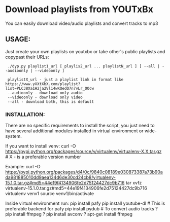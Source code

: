 # Download playlists from YOUTxBx 
 You can easily download video/audio playlists and convert tracks to mp3

## USAGE:
 Just create your own playlists on youtxbx or take other's public playlists and copypast their URLs:
```
 ./dyp.py playlist1_url [ playlis2_url ... playlistN_url ] [ --all | --audioonly | --videoonly ]

 playlistX_url - just a playlist link in format like  https://www.yXXtXbX.com/playlist?list=PLC38Xa1H2ja2Vl14wKQedQ7n7vLr_OOcw
 --audioonly - download only audio 
 --videoonly - download only video
 --all - download both, this is default
```

### INSTALLATION:
 There are no specific requirements to install the script, you just need to have several additional modules installed in virtual environment or wide-system.

 If you want to install venv: curl -O https://pypi.python.org/packages/source/v/virtualenv/virtualenv-X.X.tar.gz # X - is a preferable version number

 Example:
 curl -O https://pypi.python.org/packages/d4/0c/9840c08189e030873387a73b90ada981885010dd9aea134d6de30cd24cb8/virtualenv-15.1.0.tar.gz#md5=44e19f4134906fe2d75124427dc9b716
 tar xvfz virtualenv-15.1.0.tar.gz#md5\=44e19f4134906fe2d75124427dc9b716
 virtualenv venv1
 source venv1/bin/activate 

 Inside virtual environment run: 
 pip install pafy
 pip install youtube-dl # This is preferable backend for pafy
 pip install pydub # To convert audio tracks
 ? pip install ffmpeg
 ? pip install avconv
 ? apt-get install ffmpeg
